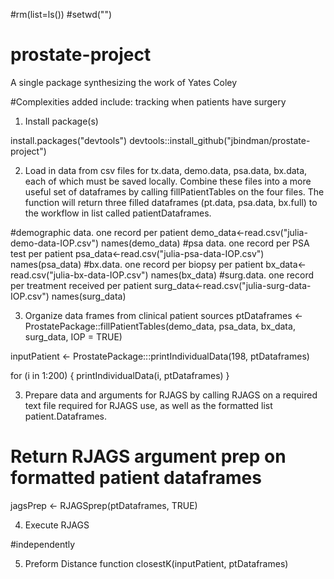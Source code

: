 
#rm(list=ls())
#setwd("<your wd>")

# prostate-project
A single package synthesizing the work of Yates Coley

#Complexities added include: tracking when patients have surgery


1. Install package(s)

install.packages("devtools")
devtools::install_github("jbindman/prostate-project") 

2. Load in data from csv files for tx.data, demo.data, psa.data, bx.data, each of which must be saved locally. Combine these files into a more useful set of dataframes by calling fillPatientTables on the four files. The function will return three filled dataframes (pt.data, psa.data, bx.full) to the workflow in list called patientDataframes. 

#demographic data. one record per patient
demo_data<-read.csv("julia-demo-data-IOP.csv")
names(demo_data)
#psa data. one record per PSA test per patient
psa_data<-read.csv("julia-psa-data-IOP.csv")
names(psa_data)
#bx.data. one record per biopsy per patient
bx_data<-read.csv("julia-bx-data-IOP.csv")
names(bx_data)
#surg.data. one record per treatment received per patient
surg_data<-read.csv("julia-surg-data-IOP.csv")
names(surg_data)


3. Organize data frames from clinical patient sources
ptDataframes <- ProstatePackage::fillPatientTables(demo_data, psa_data, bx_data, surg_data, IOP = TRUE)


inputPatient <- ProstatePackage:::printIndividualData(198, ptDataframes)

for (i in 1:200) {
  printIndividualData(i, ptDataframes)
}


3. Prepare data and arguments for RJAGS by calling RJAGS on a required text file required for RJAGS use, as well as the formatted list patient.Dataframes.

# Return RJAGS argument prep on formatted patient dataframes
jagsPrep <- RJAGSprep(ptDataframes, TRUE)

4. Execute RJAGS 

#independently

5. Preform Distance function
closestK(inputPatient, ptDataframes)
